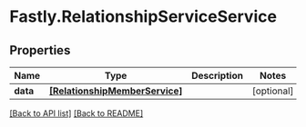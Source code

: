 # Fastly.RelationshipServiceService

## Properties

Name | Type | Description | Notes
------------ | ------------- | ------------- | -------------
**data** | [**[RelationshipMemberService]**](RelationshipMemberService.md) |  | [optional] 


[[Back to API list]](../../README.md#endpoints) [[Back to README]](../../README.md)
